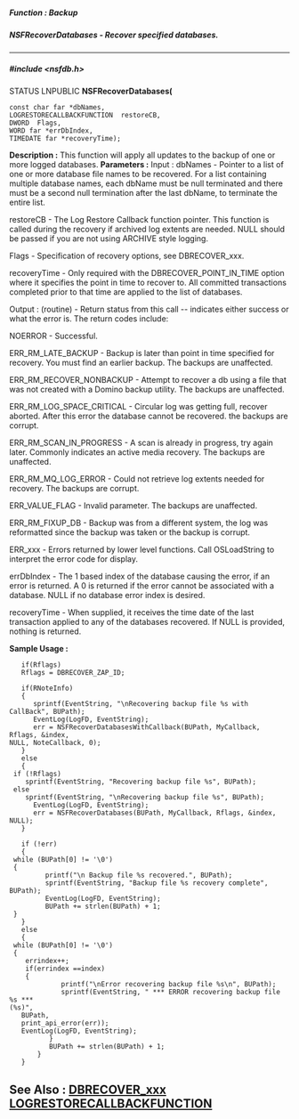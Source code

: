 ##### Function : Backup
##### NSFRecoverDatabases - Recover specified databases.
---
##### #include <nsfdb.h>
STATUS LNPUBLIC **NSFRecoverDatabases(**

	const char far *dbNames,
	LOGRESTORECALLBACKFUNCTION  restoreCB,
	DWORD  Flags,
	WORD far *errDbIndex,
	TIMEDATE far *recoveryTime);
**Description :**
This function will apply all updates to the backup of one or more logged 
databases.
**Parameters :**
Input :
dbNames  -  Pointer to a list of one or more database file names to be recovered.  For a list containing multiple database names, each dbName must be null terminated and there must be a second null termination after the last dbName, to terminate the entire list.

restoreCB  -  The Log Restore Callback function pointer.  This function is called during the recovery if archived log extents are needed.  NULL should be passed if you are not using ARCHIVE style logging.

Flags  -  Specification of recovery options, see DBRECOVER_xxx.

recoveryTime  -  Only required with the DBRECOVER_POINT_IN_TIME option where it specifies the point in time to recover to.  All committed transactions completed prior to that time are applied to the list of databases. 

Output :
(routine)  -  Return status from this call -- indicates either success or what the error is. The return codes include:

NOERROR - Successful.

ERR_RM_LATE_BACKUP - Backup is later than point in time specified for recovery. You must find an earlier backup. The backups are unaffected.

ERR_RM_RECOVER_NONBACKUP - Attempt to recover a db using a file that was not created with a Domino backup utility. The backups are unaffected.

ERR_RM_LOG_SPACE_CRITICAL  - Circular log was getting full, recover aborted. After this error the database cannot be recovered. the backups are corrupt.

ERR_RM_SCAN_IN_PROGRESS  - A scan is already in progress, try again later. Commonly indicates an active media recovery. The backups are unaffected.

ERR_RM_MQ_LOG_ERROR - Could not retrieve log extents needed for recovery. The backups are corrupt.

ERR_VALUE_FLAG - Invalid parameter. The backups are unaffected.

ERR_RM_FIXUP_DB - Backup was from a different system, the log was reformatted since the backup was taken or the backup is corrupt.

ERR_xxx - Errors returned by lower level functions.  Call OSLoadString to interpret the error code for display.


errDbIndex  -  The 1 based index of the database causing the error, if an error is returned.  A 0 is returned if the error cannot be associated with a database.  NULL if no database error index is desired.

recoveryTime  -  When supplied, it receives the time date of the last transaction applied to any of the databases recovered.  If NULL is provided, nothing is returned.

**Sample Usage :**
```
   if(Rflags)
   Rflags = DBRECOVER_ZAP_ID;

   if(RNoteInfo)
   {
      sprintf(EventString, "\nRecovering backup file %s with CallBack", BUPath);
      EventLog(LogFD, EventString);
      err = NSFRecoverDatabasesWithCallback(BUPath, MyCallback, Rflags, &index, 
NULL, NoteCallback, 0);
   }
   else
   {
 if (!Rflags)
    sprintf(EventString, "Recovering backup file %s", BUPath);
 else
    sprintf(EventString, "\nRecovering backup file %s", BUPath);
      EventLog(LogFD, EventString);
      err = NSFRecoverDatabases(BUPath, MyCallback, Rflags, &index, NULL);
   }

   if (!err)
   {
 while (BUPath[0] != '\0')
 {
         printf("\n Backup file %s recovered.", BUPath);
         sprintf(EventString, "Backup file %s recovery complete", BUPath);
         EventLog(LogFD, EventString);
         BUPath += strlen(BUPath) + 1;
 }
   }
   else
   {
 while (BUPath[0] != '\0')
 {
    errindex++;
    if(errindex ==index)
    {
             printf("\nError recovering backup file %s\n", BUPath);
             sprintf(EventString, " *** ERROR recovering backup file %s *** 
(%s)",
   BUPath,
   print_api_error(err));
   EventLog(LogFD, EventString);
          }
          BUPath += strlen(BUPath) + 1;
       }
   }
```
**See Also :**
[DBRECOVER_xxx](D:/md_files/DBRECOVER_xxx.md)
[LOGRESTORECALLBACKFUNCTION](D:/md_files/LOGRESTORECALLBACKFUNCTION.md)
---
